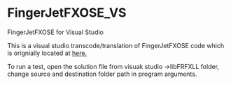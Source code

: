 # FingerJetFXOSE_VS

FingerJetFXOSE for Visual Studio

This is a visual studio transcode/translation of FingerJetFXOSE code which is orignially located at [here.](https://github.com/FingerJetFXOSE/FingerJetFXOSE)

To run a test, open the solution file from visuak studio ->libFRFXLL folder, change source and destination folder path in program arguments. 




